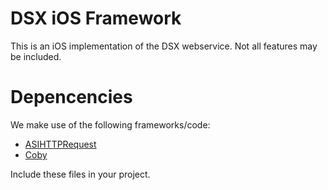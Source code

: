 # DSX iOS Framework

This is an iOS implementation of the DSX webservice. Not all features may be included.

# Depencencies

We make use of the following frameworks/code:

- [ASIHTTPRequest](http://allseeing-i.com/ASIHTTPRequest/)
- [Coby](https://github.com/pjaspers/coby)

Include these files in your project.
